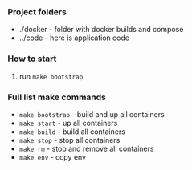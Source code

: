 ### Project folders

- ./docker - folder with docker builds and compose
- ../code - here is application code

### How to start
1. run `make bootstrap`

### Full list make commands
- `make bootstrap` - build and up all containers
- `make start` - up all containers
- `make build` - build all containers
- `make stop` - stop all containers
- `make rm` - stop and remove all containers
- `make env` - copy env
